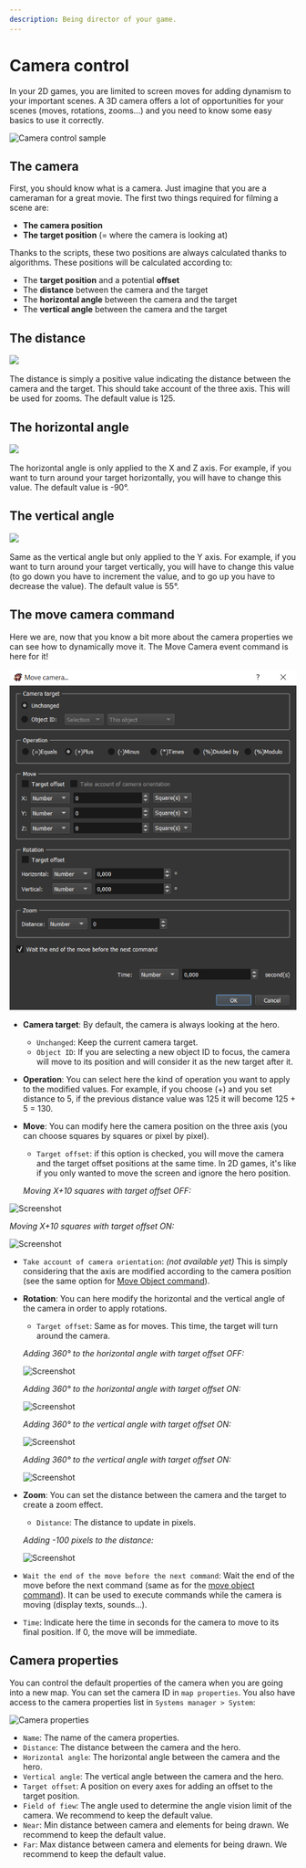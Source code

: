 ```yaml
---
description: Being director of your game.
---
```


# Camera control

In your 2D games, you are limited to screen moves for adding dynamism to your important scenes. A 3D camera offers a lot of opportunities for your scenes \(moves, rotations, zooms...\) and you need to know some easy basics to use it correctly.

![Camera control sample](https://rpg-paper-maker.github.io/basics/img/camera-example.gif)

## The camera <a id="the-camera"></a>

First, you should know what is a camera. Just imagine that you are a cameraman for a great movie. The first two things required for filming a scene are:

* **The camera position**
* **The target position** \(= where the camera is looking at\)

Thanks to the scripts, these two positions are always calculated thanks to algorithms. These positions will be calculated according to:

* The **target position** and a potential **offset**
* The **distance** between the camera and the target
* The **horizontal angle** between the camera and the target
* The **vertical angle** between the camera and the target

## The distance <a id="the-distance"></a>

![](https://rpg-paper-maker.github.io/basics/img/camera-distance.png)

The distance is simply a positive value indicating the distance between the camera and the target. This should take account of the three axis. This will be used for zooms. The default value is 125.

## The horizontal angle <a id="the-horizontal-angle"></a>

![](https://rpg-paper-maker.github.io/basics/img/camera-h.png)

The horizontal angle is only applied to the X and Z axis. For example, if you want to turn around your target horizontally, you will have to change this value. The default value is -90°.

## The vertical angle <a id="the-vertical-angle"></a>

![](https://rpg-paper-maker.github.io/basics/img/camera-v.png)

Same as the vertical angle but only applied to the Y axis. For example, if you want to turn around your target vertically, you will have to change this value \(to go down you have to increment the value, and to go up you have to decrease the value\). The default value is 55°.

## The move camera command <a id="the-move-camera-command"></a>

Here we are, now that you know a bit more about the camera properties we can see how to dynamically move it. The Move Camera event command is here for it!

![](.gitbook/assets/command-move-camera.png)

* **Camera target**: By default, the camera is always looking at the hero.
  * `Unchanged`: Keep the current camera target.
  * `Object ID`: If you are selecting a new object ID to focus, the camera will move to its position and will consider it as the new target after it.
* **Operation**: You can select here the kind of operation you want to apply to the modified values. For example, if you choose \(+\) and you set distance to 5, if the previous distance value was 125 it will become 125 + 5 = 130.
* **Move**: You can modify here the camera position on the three axis \(you can choose squares by squares or pixel by pixel\).

  * `Target offset`: if this option is checked, you will move the camera and the target offset positions at the same time. In 2D games, it's like if you only wanted to move the screen and ignore the hero position.

  _Moving X+10 squares with target offset OFF:_

![Screenshot](https://rpg-paper-maker.github.io/basics/img/camera-move-off.gif)

_Moving X+10 squares with target offset ON:_

![Screenshot](https://rpg-paper-maker.github.io/basics/img/camera-move-on.gif)

* `Take account of camera orientation`: _\(not available yet\)_ This is simply considering that the axis are modified according to the camera position \(see the same option for [Move Object command](event-commands.md#move-object)\).
* **Rotation**: You can here modify the horizontal and the vertical angle of the camera in order to apply rotations.

  * `Target offset`: Same as for moves. This time, the target will turn around the camera.

  _Adding 360° to the horizontal angle with target offset OFF:_

  ![Screenshot](https://rpg-paper-maker.github.io/basics/img/camera-h-r-off.gif)

  _Adding 360° to the horizontal angle with target offset ON:_

  ![Screenshot](https://rpg-paper-maker.github.io/basics/img/camera-h-r-on.gif)

  _Adding 360° to the vertical angle with target offset ON:_

  ![Screenshot](https://rpg-paper-maker.github.io/basics/img/camera-v-r-off.gif)

  _Adding 360° to the vertical angle with target offset ON:_

  ![Screenshot](https://rpg-paper-maker.github.io/basics/img/camera-v-r-on.gif)

* **Zoom**: You can set the distance between the camera and the target to create a zoom effect.

  * `Distance`: The distance to update in pixels.

  _Adding -100 pixels to the distance:_

  ![Screenshot](https://rpg-paper-maker.github.io/basics/img/camera-zoom.gif)

* `Wait the end of the move before the next command`: Wait the end of the move before the next command \(same as for the [move object command](event-commands.md#move-object)\). It can be used to execute commands while the camera is moving \(display texts, sounds...\).
* `Time`: Indicate here the time in seconds for the camera to move to its final position. If 0, the move will be immediate.

## Camera properties <a id="camera-properties"></a>

You can control the default properties of the camera when you are going into a new map. You can set the camera ID in `map properties`. You also have access to the camera properties list in `Systems manager > System`:

![Camera properties](https://rpg-paper-maker.github.io/basics/img/camera-properties.png)

* `Name`: The name of the camera properties.
* `Distance`: The distance between the camera and the hero.
* `Horizontal angle`: The horizontal angle between the camera and the hero.
* `Vertical angle`: The vertical angle between the camera and the hero.
* `Target offset`: A position on every axes for adding an offset to the target position.
* `Field of fiew`: The angle used to determine the angle vision limit of the camera. We recommend to keep the default value.
* `Near`: Min distance between camera and elements for being drawn. We recommend to keep the default value.
* `Far`: Max distance between camera and elements for being drawn. We recommend to keep the default value.

